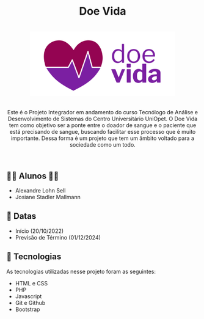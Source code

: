 <h1 align="center"> Doe Vida </h1>

<br>

<div align="center">
    <img src="./assets/logoDoeVidaFundoBranco.png" width="380px"/>
</div>

<br>

<p align="center"> Este é o Projeto Integrador em andamento do curso Tecnólogo de Análise e Desenvolvimento de Sistemas do Centro Universitário UniOpet. O Doe Vida tem como objetivo ser a ponte entre o doador de sangue e o paciente que está precisando de sangue, buscando facilitar esse processo que é muito importante. Dessa forma é um projeto que tem um âmbito voltado para a sociedade como um todo.</p>

<br>

## 👨‍🎓 Alunos 👩‍🎓 

- Alexandre Lohn Sell
- Josiane Stadler Mallmann

## 📅 Datas

- Início (20/10/2022)
- Previsão de Término (01/12/2024)

## 🚀 Tecnologias

As tecnologias utilizadas nesse projeto foram as seguintes:

- HTML e CSS
- PHP
- Javascript
- Git e Github
- Bootstrap
